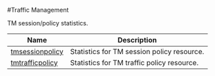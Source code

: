 #Traffic Management

TM session/policy statistics.


<table><thead><tr><th>Name</th><th>Description</th></tr></thead><tbody><tr><td><a href=".././tmsessionpolicy/tmsessionpolicy/">tmsessionpolicy</a></td><td>Statistics for TM session policy resource.</td></tr><tr><td><a href=".././tmtrafficpolicy/tmtrafficpolicy/">tmtrafficpolicy</a></td><td>Statistics for TM traffic policy resource.</td></tr></tbody></table>
